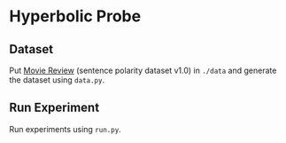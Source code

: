 # Hyperbolic Probe

## Dataset

Put [Movie Review](https://www.cs.cornell.edu/people/pabo/movie-review-data/) (sentence polarity dataset v1.0) in `./data` and generate the dataset using `data.py`.

## Run Experiment

Run experiments using `run.py`.

